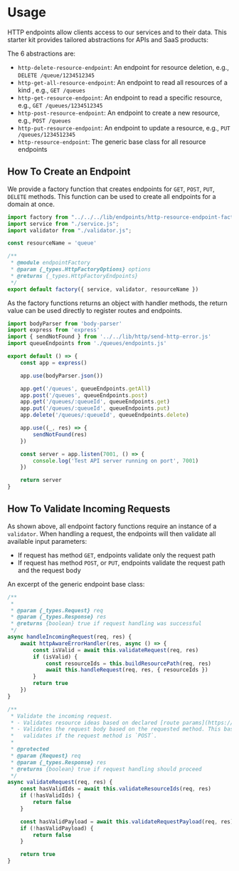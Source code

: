 # Usage
HTTP endpoints allow clients access to our services and to their data. This starter kit provides tailored abstractions for APIs and SaaS products:

The 6 abstractions are:
- `http-delete-resource-endpoint`: An endpoint for resource deletion, e.g., `DELETE /queue/1234512345`
- `http-get-all-resource-endpoint`: An endpoint to read all resources of a kind , e.g., `GET /queues`
- `http-get-resource-endpoint`: An endpoint to read a specific resource, e.g., `GET /queues/1234512345`
- `http-post-resource-endpoint`: An endpoint to create a new resource, e.g., `POST /queues`
- `http-put-resource-endpoint`: An endpoint to update a resource, e.g., `PUT /queues/1234512345`
- `http-resource-endpoint`: The generic base class for all resource endpoints

## How To Create an Endpoint
We provide a factory function that creates endpoints for `GET`, `POST`, `PUT`, `DELETE` methods. This function can be used
to create all endpoints for a domain at once.

```js
import factory from "../../../lib/endpoints/http-resource-endpoint-factory.js";
import service from "./service.js";
import validator from "./validator.js";

const resourceName = 'queue'

/**
 * @module endpointFactory
 * @param {_types.HttpFactoryOptions} options
 * @returns {_types.HttpFactoryEndpoints}
 */
export default factory({ service, validator, resourceName })
```

As the factory functions returns an object with handler methods, the return value can be used directly to register routes and endpoints.

```js
import bodyParser from 'body-parser'
import express from 'express'
import { sendNotFound } from '../../lib/http/send-http-error.js'
import queueEndpoints from './queues/endpoints.js'

export default () => {
    const app = express()

    app.use(bodyParser.json())

    app.get('/queues', queueEndpoints.getAll)
    app.post('/queues', queueEndpoints.post)
    app.get('/queues/:queueId', queueEndpoints.get)
    app.put('/queues/:queueId', queueEndpoints.put)
    app.delete('/queues/:queueId', queueEndpoints.delete)

    app.use((_, res) => {
        sendNotFound(res)
    })

    const server = app.listen(7001, () => {
        console.log('Test API server running on port', 7001)
    })

    return server
}

```

## How To Validate Incoming Requests
As shown above, all endpoint factory functions require an instance of a `validator`. When handling a request, the endpoints will then validate all available input parameters:
- If request has method `GET`, endpoints validate only the request path
- If request has method `POST`, or `PUT`, endpoints validate the request path and the request body

An excerpt of the generic endpoint base class:
```js
/**
 * 
 * @param {_types.Request} req 
 * @param {_types.Response} res 
 * @returns {boolean} true if request handling was successful
 */
async handleIncomingRequest(req, res) {
    await httpAwareErrorHandler(res, async () => {
        const isValid = await this.validateRequest(req, res)
        if (isValid) {
            const resourceIds = this.buildResourcePath(req, res)
            await this.handleRequest(req, res, { resourceIds })
        }
        return true
    })
}

/**
 * Validate the incoming request. 
 * - Validates resource ideas based on declared [route params](https://expressjs.com/en/guide/routing.html#route-parameters).
 * - Validates the request body based on the requested method. This base class only
 *   validates if the request method is `POST`.
 * 
 * @protected
 * @param {Request} req 
 * @param {_types.Response} res 
 * @returns {boolean} true if request handling should proceed
 */
async validateRequest(req, res) {
    const hasValidIds = await this.validateResourceIds(req, res)
    if (!hasValidIds) {
        return false
    }

    const hasValidPayload = await this.validateRequestPayload(req, res)
    if (!hasValidPayload) {
        return false
    }

    return true
}
```